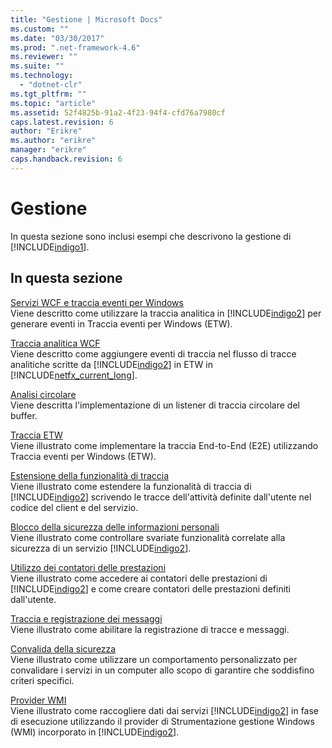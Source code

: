 ```yaml
---
title: "Gestione | Microsoft Docs"
ms.custom: ""
ms.date: "03/30/2017"
ms.prod: ".net-framework-4.6"
ms.reviewer: ""
ms.suite: ""
ms.technology: 
  - "dotnet-clr"
ms.tgt_pltfrm: ""
ms.topic: "article"
ms.assetid: 52f4825b-91a2-4f23-94f4-cfd76a7980cf
caps.latest.revision: 6
author: "Erikre"
ms.author: "erikre"
manager: "erikre"
caps.handback.revision: 6
---
```

# Gestione
In questa sezione sono inclusi esempi che descrivono la gestione di [!INCLUDE[indigo1](../../../../includes/indigo1-md.md)].  
  
## In questa sezione  
 [Servizi WCF e traccia eventi per Windows](../../../../docs/framework/wcf/samples/wcf-services-and-event-tracing-for-windows.md)  
 Viene descritto come utilizzare la traccia analitica in [!INCLUDE[indigo2](../../../../includes/indigo2-md.md)] per generare eventi in Traccia eventi per Windows \(ETW\).  
  
 [Traccia analitica WCF](../../../../docs/framework/wcf/samples/wcf-analytic-tracing.md)  
 Viene descritto come aggiungere eventi di traccia nel flusso di tracce analitiche scritte da [!INCLUDE[indigo2](../../../../includes/indigo2-md.md)] in ETW in [!INCLUDE[netfx_current_long](../../../../includes/netfx-current-long-md.md)].  
  
 [Analisi circolare](../../../../docs/framework/wcf/samples/circular-tracing.md)  
 Viene descritta l'implementazione di un listener di traccia circolare del buffer.  
  
 [Traccia ETW](../../../../docs/framework/wcf/samples/etw-tracing.md)  
 Viene illustrato come implementare la traccia End\-to\-End \(E2E\) utilizzando Traccia eventi per Windows \(ETW\).  
  
 [Estensione della funzionalità di traccia](../../../../docs/framework/wcf/samples/extending-tracing.md)  
 Viene illustrato come estendere la funzionalità di traccia di [!INCLUDE[indigo2](../../../../includes/indigo2-md.md)] scrivendo le tracce dell'attività definite dall'utente nel codice del client e del servizio.  
  
 [Blocco della sicurezza delle informazioni personali](../../../../docs/framework/wcf/samples/pii-security-lockdown.md)  
 Viene illustrato come controllare svariate funzionalità correlate alla sicurezza di un servizio [!INCLUDE[indigo2](../../../../includes/indigo2-md.md)].  
  
 [Utilizzo dei contatori delle prestazioni](../../../../docs/framework/wcf/samples/using-performance-counters.md)  
 Viene illustrato come accedere ai contatori delle prestazioni di [!INCLUDE[indigo2](../../../../includes/indigo2-md.md)] e come creare contatori delle prestazioni definiti dall'utente.  
  
 [Traccia e registrazione dei messaggi](../../../../docs/framework/wcf/samples/tracing-and-message-logging.md)  
 Viene illustrato come abilitare la registrazione di tracce e messaggi.  
  
 [Convalida della sicurezza](../../../../docs/framework/wcf/samples/security-validation.md)  
 Viene illustrato come utilizzare un comportamento personalizzato per convalidare i servizi in un computer allo scopo di garantire che soddisfino criteri specifici.  
  
 [Provider WMI](../../../../docs/framework/wcf/samples/wmi-provider.md)  
 Viene illustrato come raccogliere dati dai servizi [!INCLUDE[indigo2](../../../../includes/indigo2-md.md)] in fase di esecuzione utilizzando il provider di Strumentazione gestione Windows \(WMI\) incorporato in [!INCLUDE[indigo2](../../../../includes/indigo2-md.md)].